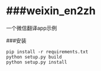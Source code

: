 ###weixin_en2zh
============

一个微信翻译app示例

###安装

```shell
pip install -r requirements.txt
python setup.py build
python setup.py install
```
